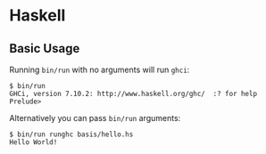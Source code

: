 # Haskell

## Basic Usage

Running `bin/run` with no arguments will run `ghci`:

```
$ bin/run
GHCi, version 7.10.2: http://www.haskell.org/ghc/  :? for help
Prelude>
```

Alternatively you can pass `bin/run` arguments:

```
$ bin/run runghc basis/hello.hs
Hello World!
```
